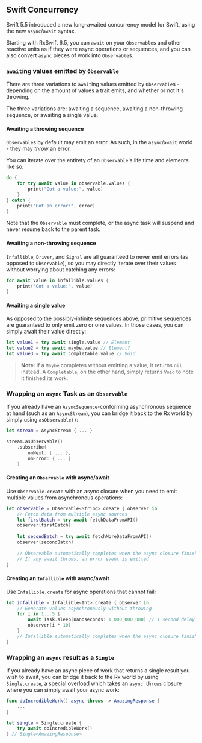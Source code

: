 ## Swift Concurrency

Swift 5.5 introduced a new long-awaited concurrency model for Swift, using the new `async`/`await` syntax.

Starting with RxSwift 6.5, you can `await` on your `Observable`s and other reactive units as if they were async operations or sequences, and you can also convert `async` pieces of work into `Observable`s.

### `await`ing values emitted by `Observable`

There are three variations to `await`ing values emitted by `Observable`s - depending on the amount of values a trait emits, and whether or not it's throwing.

The three variations are: awaiting a sequence, awaiting a non-throwing sequence, or awaiting a single value.

#### Awaiting a throwing sequence

`Observable`s by default may emit an error. As such, in the `async`/`await` world - they may _throw_ an error.

You can iterate over the entirety of an `Observable`'s life time and elements like so:

```swift
do {
    for try await value in observable.values {
        print("Got a value:", value)
    }
} catch {
    print("Got an error:", error)
}
```

Note that the `Observable` must complete, or the async task will suspend and never resume back to the parent task.

#### Awaiting a non-throwing sequence

`Infallible`, `Driver`, and `Signal` are all guaranteed to never emit errors (as opposed to `Observable`), so you may directly iterate over their values without worrying about catching any errors:

```swift
for await value in infallible.values {
    print("Got a value:", value)
}
```

#### Awaiting a single value

As opposed to the possibly-infinite sequences above, primitive sequences are guaranteed to only emit zero or one values. In those cases, you can simply await their value directly:

```swift
let value1 = try await single.value // Element
let value2 = try await maybe.value // Element?
let value3 = try await completable.value // Void
```

> **Note**: If a `Maybe` completes without emitting a value, it returns `nil` instead. A `Completable`, on the other hand, simply returns `Void` to note it finished its work.

### Wrapping an `async` Task as an `Observable`

If you already have an `AsyncSequence`-conforming asynchronous sequence at hand (such as an `AsyncStream`), you can bridge it back to the Rx world by simply using `asObservable()`:

```swift
let stream = AsyncStream { ... }

stream.asObservable()
    .subscribe(
        onNext: { ... },
        onError: { ... }
    )
```

#### Creating an `Observable` with async/await

Use `Observable.create` with an async closure when you need to emit multiple values from asynchronous operations:

```swift
let observable = Observable<String>.create { observer in
    // Fetch data from multiple async sources
    let firstBatch = try await fetchDataFromAPI()
    observer(firstBatch)
    
    let secondBatch = try await fetchMoreDataFromAPI()  
    observer(secondBatch)
    
    // Observable automatically completes when the async closure finishes
    // If any await throws, an error event is emitted
}
```

#### Creating an `Infallible` with async/await

Use `Infallible.create` for async operations that cannot fail:

```swift
let infallible = Infallible<Int>.create { observer in
    // Generate values asynchronously without throwing
    for i in 1...5 {
        await Task.sleep(nanoseconds: 1_000_000_000) // 1 second delay
        observer(i * 10)
    }
    // Infallible automatically completes when the async closure finishes
}
```

### Wrapping an `async` result as a `Single`

If you already have an async piece of work that returns a single result you wish to await, you can bridge it back to the Rx world by using `Single.create`, a special overload which takes an `async throws` closure where you can simply await your async work:

```swift
func doIncredibleWork() async throws -> AmazingResponse {
    ...
}

let single = Single.create {
    try await doIncredibleWork()
} // Single<AmazingResponse>
```

